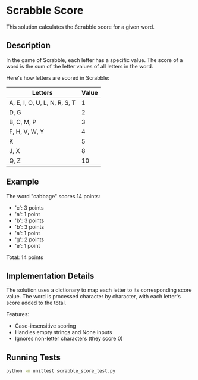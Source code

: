 # Scrabble Score

This solution calculates the Scrabble score for a given word.

## Description

In the game of Scrabble, each letter has a specific value. The score of a word is the sum of the letter values of all letters in the word.

Here's how letters are scored in Scrabble:

| Letters                      | Value |
|------------------------------|-------|
| A, E, I, O, U, L, N, R, S, T | 1     |
| D, G                         | 2     |
| B, C, M, P                   | 3     |
| F, H, V, W, Y                | 4     |
| K                            | 5     |
| J, X                         | 8     |
| Q, Z                         | 10    |

## Example

The word "cabbage" scores 14 points:
- 'c': 3 points
- 'a': 1 point
- 'b': 3 points
- 'b': 3 points
- 'a': 1 point
- 'g': 2 points
- 'e': 1 point

Total: 14 points

## Implementation Details

The solution uses a dictionary to map each letter to its corresponding score value. The word is processed character by character, with each letter's score added to the total.

Features:
- Case-insensitive scoring
- Handles empty strings and None inputs
- Ignores non-letter characters (they score 0)

## Running Tests

```bash
python -m unittest scrabble_score_test.py
```
